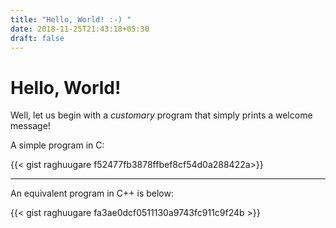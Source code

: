 ```yaml
---
title: "Hello, World! :-) "
date: 2018-11-25T21:43:18+05:30
draft: false
---
```


# Hello, World!

Well, let us begin with a _customary_ program that simply prints a welcome message!

A simple program in C:

{{< gist raghuugare f52477fb3878ffbef8cf54d0a288422a>}}

---

An equivalent program in C++ is below:

{{< gist raghuugare fa3ae0dcf0511130a9743fc911c9f24b >}}
